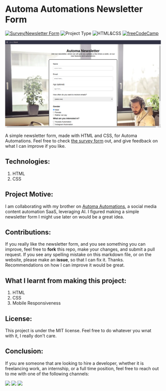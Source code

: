 # Automa Automations Newsletter Form

[![Survey/Newsletter Form](https://img.shields.io/badge/Newsletter_Form-purple)](https://survey-form-ten-alpha.vercel.app/)
![Project Type](https://img.shields.io/badge/Project_Type:-Survey/Newsletter_Form-orange)
![HTML&CSS](https://img.shields.io/badge/HTML-CSS-blue)
[![freeCodeCamp](https://img.shields.io/badge/freeCodeCamp-Responsive_Web_Design_Course-red)](https://freecodecamp.com/learn)

![screenshot](./assets/screenshot1.png)

A simple newsletter form, made with HTML and CSS, for Automa Automations. Feel free to check <a href="https://survey-form-ten-alpha.vercel.app/" target="_blank">the survey form</a> out, and give feedback on what I can improve if you like.  

## Technologies:
1. HTML
2. CSS

## Project Motive:
I am collaborating with my brother on <a href="https://github.com/Automa-Automations/" target="_blank">Automa Automations</a>, a social media content automation SaaS, leveraging AI. I figured making a simple newsletter form I might use later on would be a great idea.

## Contributions:
If you really like the newsletter form, and you see something you can improve, feel free to **fork** this repo, make your changes, and submit a pull request. If you see any spelling mistake on this markdown file, or on the website, please make an **issue**, so that I can fix it. Thanks. Recommendations on how I can improve it would be great.

## What I learnt from making this project:
1. HTML
2. CSS
3. Mobile Responsiveness

## License:
This project is under the MIT license. Feel free to do whatever you wnat with it, I really don't care.

## Conclusion:
If you are someone that are looking to hire a developer, whether it is freelancing work, an internship, or a full time position, feel free to reach out to me with one of the following channels: 
<div>
  <a href="mailto: business@williamferns.com?subject=Hello%20Ileri,%20From%20Github"><img src="https://img.shields.io/badge/gmail-%23D14836.svg?&style=for-the-badge&logo=gmail&logoColor=white" /></a>
  <a target="_blank"href="https://www.linkedin.com/in/william-ferns-12670a2b6/"><img src="https://img.shields.io/badge/linkedin-%230077B5.svg?&style=for-the-badge&logo=linkedin&logoColor=white" /></a>
  <a target="_blank"href="https://twitter.com/willfernsdev"><img src="https://img.shields.io/badge/twitter-%231DA1F2.svg?&style=for-the-badge&logo=twitter&logoColor=white" /></a>&nbsp;&nbsp;&nbsp;
</div>
